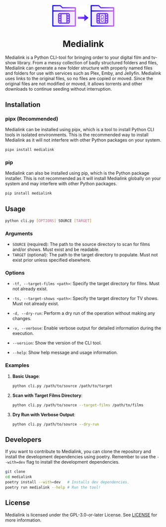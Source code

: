 <p align="center">
    <img width="200" align="center" src="https://raw.githubusercontent.com/anhede/medialink/refs/heads/main/medialink.png" alt="Medialink logo">
</p>
<h1 align="center">Medialink</h1>
Medialink is a Python CLI-tool for bringing order to your digital film and tv-show library. From a messy collection of badly structured folders and files, Medialink can generate a new folder structure with properly named files and folders for use with services such as Plex, Emby, and Jellyfin. Medialink uses links to the original files, so no files are copied or moved. Since the original files are not modified or moved, it allows torrents and other downloads to continue seeding without interruption.

## Installation
### pipx (Recommended)
Medialink can be installed using pipx, which is a tool to install Python CLI tools in isolated environments. This is the recommended way to install Medialink as it will not interfere with other Python packages on your system.
```bash
pipx install medialink
```

### pip
Medialink can also be installed using pip, which is the Python package installer. This is not recommended as it will install Medialink globally on your system and may interfere with other Python packages.
```bash
pip install medialink
```

## Usage

```bash
python cli.py [OPTIONS] SOURCE [TARGET]
```

### Arguments

- `SOURCE` (required): The path to the source directory to scan for films and/or shows. Must exist and be readable.
- `TARGET` (optional): The path to the target directory to populate. Must not exist prior unless specified elsewhere.

### Options

- `-tf, --target-films <path>`: Specify the target directory for films. Must not already exist.

- `-ts, --target-shows <path>`: Specify the target directory for TV shows. Must not already exist.

- `-d, --dry-run`: Perform a dry run of the operation without making any changes.

- `-v, --verbose`: Enable verbose output for detailed information during the execution.

- `--version`: Show the version of the CLI tool.

- `--help`: Show help message and usage information.

### Examples

1. **Basic Usage**:
   ```bash
   python cli.py /path/to/source /path/to/target
   ```

2. **Scan with Target Films Directory**:
   ```bash
   python cli.py /path/to/source --target-films /path/to/films
   ```

3. **Dry Run with Verbose Output**:
   ```bash
   python cli.py /path/to/source --dry-run
   ```

## Developers
If you want to contribute to Medialink, you can clone the repository and install the development dependencies using poetry. Remember to use the `--with=dev` flag to install the development dependencies.
```bash
git clone
cd medialink
poetry install --with=dev   # Installs dev dependencies.
poetry run medialink --help # Run the tool!
```

## License
Medialink is licensed under the GPL-3.0-or-later License. See [LICENSE](LICENSE) for more information.
